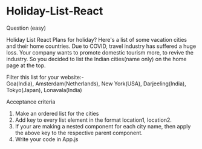 # Holiday-List-React
Question (easy)

Holiday List React
Plans for holiday?
Here's a list of some vacation cities and their home countries. Due to COVID, travel industry has suffered a huge loss. Your company wants to promote domestic tourism more, to revive the industry. So you decided to list the Indian cities(name only) on the home page at the top.

Filter this list for your website:-<br>
Goa(India), Amsterdam(Netherlands), New York(USA), Darjeeling(India), Tokyo(Japan), Lonavala(India)

Acceptance criteria

1. Make an ordered list for the cities
2. Add key to every list element in the format location1, location2.
3. If your are making a nested component for each city name, then apply the above key to the respective parent component.
4. Write your code in App.js
